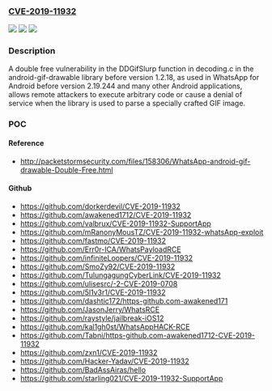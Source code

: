 ### [CVE-2019-11932](https://cve.mitre.org/cgi-bin/cvename.cgi?name=CVE-2019-11932)
![](https://img.shields.io/static/v1?label=Product&message=android-gif-drawable&color=blue)
![](https://img.shields.io/static/v1?label=Version&message=%3C%201.2.18%20&color=brighgreen)
![](https://img.shields.io/static/v1?label=Vulnerability&message=Double%20free%20(CWE-415)&color=brighgreen)

### Description

A double free vulnerability in the DDGifSlurp function in decoding.c in the android-gif-drawable library before version 1.2.18, as used in WhatsApp for Android before version 2.19.244 and many other Android applications, allows remote attackers to execute arbitrary code or cause a denial of service when the library is used to parse a specially crafted GIF image.

### POC

#### Reference
- http://packetstormsecurity.com/files/158306/WhatsApp-android-gif-drawable-Double-Free.html

#### Github
- https://github.com/dorkerdevil/CVE-2019-11932
- https://github.com/awakened1712/CVE-2019-11932
- https://github.com/valbrux/CVE-2019-11932-SupportApp
- https://github.com/mRanonyMousTZ/CVE-2019-11932-whatsApp-exploit
- https://github.com/fastmo/CVE-2019-11932
- https://github.com/Err0r-ICA/WhatsPayloadRCE
- https://github.com/infiniteLoopers/CVE-2019-11932
- https://github.com/SmoZy92/CVE-2019-11932
- https://github.com/TulungagungCyberLink/CVE-2019-11932
- https://github.com/ulisesrc/-2-CVE-2019-0708
- https://github.com/5l1v3r1/CVE-2019-11932
- https://github.com/dashtic172/https-github.com-awakened171
- https://github.com/JasonJerry/WhatsRCE
- https://github.com/raystyle/jailbreak-iOS12
- https://github.com/kal1gh0st/WhatsAppHACK-RCE
- https://github.com/Tabni/https-github.com-awakened1712-CVE-2019-11932
- https://github.com/zxn1/CVE-2019-11932
- https://github.com/Hacker-Yadav/CVE-2019-11932
- https://github.com/BadAssAiras/hello
- https://github.com/starling021/CVE-2019-11932-SupportApp


